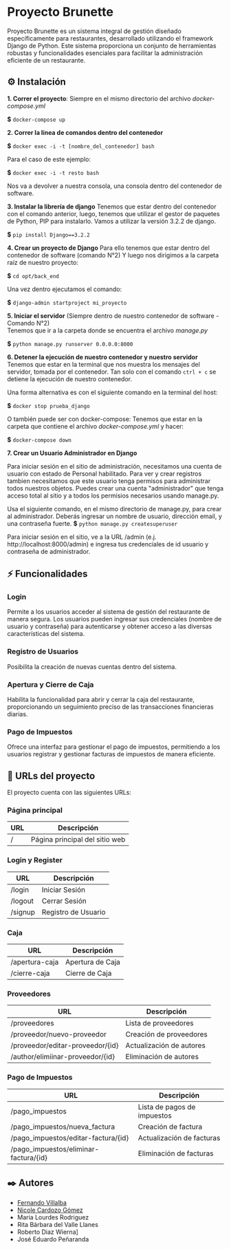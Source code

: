 # Proyecto Brunette

Proyecto Brunette es un sistema integral de gestión diseñado específicamente para restaurantes, desarrollado utilizando el framework Django de Python. Este sistema proporciona un conjunto de herramientas robustas y funcionalidades esenciales para facilitar la administración eficiente de un restaurante.

## ⚙️ Instalación

**1. Correr el proyecto**: Siempre en el mismo directorio del archivo *docker-compose.yml*

**$** `docker-compose up`

**2. Correr la línea de comandos dentro del contenedor**

**$** `docker exec -i -t [nombre_del_contenedor] bash`

Para el caso de este ejemplo:

**$** `docker exec -i -t resto bash`

Nos va a devolver a nuestra consola, una consola dentro del contenedor de software.

**3. Instalar la librería de django**
Tenemos que estar dentro del contenedor con el comando anterior, luego, tenemos que utilizar el gestor de paquetes de Python, PIP para instalarlo.
Vamos a utilizar la versión 3.2.2 de django.

**$** `pip install Django==3.2.2` 

**4. Crear un proyecto de Django**
Para ello tenemos que estar dentro del contenedor de software (comando N°2)
Y luego nos dirigimos a la carpeta raíz de nuestro proyecto:

**$** `cd opt/back_end` 

Una vez dentro ejecutamos el comando:

**$** `django-admin startproject mi_proyecto` 

**5. Iniciar el servidor**
(Siempre dentro de nuestro contenedor de software - Comando N°2)  
Tenemos que ir a la carpeta donde se encuentra el archivo *manage.py*  

**$** `python manage.py runserver 0.0.0.0:8000`  

**6. Detener la ejecución de nuestro contenedor y nuestro servidor**
Tenemos que estar en la terminal que nos muestra los mensajes del servidor, tomada por el contenedor.
Tan solo con el comando `ctrl + c`  se detiene la ejecución de nuestro contenedor.  

Una forma alternativa es con el siguiente comando en la terminal del host:

**$** `docker stop prueba_django`  

O también puede ser con docker-compose:
Tenemos que estar en la carpeta que contiene el archivo *docker-compose.yml* y hacer:


**$** `docker-compose down`  

**7. Crear un Usuario Administrador en Django**

Para iniciar sesión en el sitio de administración, necesitamos una cuenta de usuario con estado de Personal habilitado. Para ver y crear registros tambien necesitamos que este usuario tenga permisos para administrar todos nuestros objetos. Puedes crear una cuenta "administrador" que tenga acceso total al sitio y a todos los permisios necesarios usando manage.py.

Usa el siguiente comando, en el mismo directorio de manage.py, para crear al administrador. Deberás ingresar un nombre de usuario, dirección email, y una contraseña fuerte.
**$** `python manage.py createsuperuser`

Para iniciar sesión en el sitio, ve a la URL /admin (e.j. http://localhost:8000/admin) e ingresa tus credenciales de id usuario y contraseña de administrador.

## ⚡ Funcionalidades

### Login

Permite a los usuarios acceder al sistema de gestión del restaurante de manera segura. Los usuarios pueden ingresar sus credenciales (nombre de usuario y contraseña) para autenticarse y obtener acceso a las diversas características del sistema.

### Registro de Usuarios

Posibilita la creación de nuevas cuentas dentro del sistema.

### Apertura y Cierre de Caja

Habilita la funcionalidad para abrir y cerrar la caja del restaurante, proporcionando un seguimiento preciso de las transacciones financieras diarias.

### Pago de Impuestos

Ofrece una interfaz para gestionar el pago de impuestos, permitiendo a los usuarios registrar y gestionar facturas de impuestos de manera eficiente.

## 🔗 URLs del proyecto <a name = "project_urls"></a>

El proyecto cuenta con las siguientes URLs:

### Página principal

| URL        | Descripción                      |
|------------|----------------------------------|
| /          | Página principal del sitio web   |

### Login y Register

| URL                               | Descripción                      |
|-----------------------------------|----------------------------------|
| /login                            | Iniciar Sesión                   |
| /logout                           | Cerrar Sesión                    |
| /signup                           | Registro de Usuario              |

### Caja

| URL                               | Descripción                      |
|-----------------------------------|----------------------------------|
| /apertura-caja                    | Apertura de Caja                 |
| /cierre-caja                      | Cierre de Caja                   |

### Proveedores

| URL                                   | Descripción                      |
|---------------------------------------|----------------------------------|
| /proveedores                          | Lista de proveedores             |
| /proveedor/nuevo-proveedor            | Creación de proveedores          |
| /proveedor/editar-proveedor/{id}      | Actualización de autores         |
| /author/elimiinar-proveedor/{id}      | Eliminación de autores           |

### Pago de Impuestos

| URL                                       | Descripción                      |
|-------------------------------------------|----------------------------------|
| /pago_impuestos                           | Lista de pagos de impuestos      |
| /pago_impuestos/nueva_factura             | Creación de factura              |
| /pago_impuestos/editar-factura/{id}       | Actualización de facturas        |
| /pago_impuestos/eliminar-factura/{id}     | Eliminación de facturas          |

## ✒️ Autores
- [Fernando Villalba](https://github.com/zenon1799)
- [Nicole Cardozo Gómez](https://github.com/paunicole)
- Maria Lourdes Rodriguez
- Rita Bárbara del Valle Llanes
- Roberto Diaz Wierna]
- José Eduardo Peñaranda
